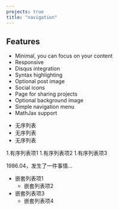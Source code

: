 ```yaml
---
projects: true
title: "navigation"
---
```


## Features
* Minimal, you can focus on your content
* Responsive
* Disqus integration
* Syntax highlighting
* Optional post image
* Social icons
* Page for sharing projects
* Optional background image
* Simple navigation menu
* MathJax support

+ 无序列表
+ 无序列表
+ 无序列表

1.有序列表项1
1.有序列表项2
1.有序列表项3

1986\.04，发生了一件事情...

+ 嵌套列表项1  
    + 嵌套列表项2  
+ 嵌套列表项3  
    + 嵌套列表项4  
 
